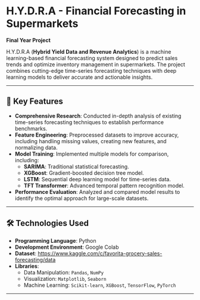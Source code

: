 # H.Y.D.R.A - Financial Forecasting in Supermarkets  
**Final Year Project**

H.Y.D.R.A (**Hybrid Yield Data and Revenue Analytics**) is a machine learning-based financial forecasting system designed to predict sales trends and optimize inventory management in supermarkets. The project combines cutting-edge time-series forecasting techniques with deep learning models to deliver accurate and actionable insights.

---

## 🔑 Key Features  
- **Comprehensive Research**: Conducted in-depth analysis of existing time-series forecasting techniques to establish performance benchmarks.
- **Feature Engineering**: Preprocessed datasets to improve accuracy, including handling missing values, creating new features, and normalizing data.
- **Model Training**: Implemented multiple models for comparison, including:
  - **SARIMA**: Traditional statistical forecasting.  
  - **XGBoost**: Gradient-boosted decision tree model.  
  - **LSTM**: Sequential deep learning model for time-series data.  
  - **TFT Transformer**: Advanced temporal pattern recognition model.  
- **Performance Evaluation**: Analyzed and compared model results to identify the optimal approach for large-scale datasets.

---

## 🛠️ Technologies Used  
- **Programming Language**: Python  
- **Development Environment**: Google Colab
- **Dataset**: https://www.kaggle.com/c/favorita-grocery-sales-forecasting/data
- **Libraries**:  
  - Data Manipulation: `Pandas`, `NumPy`  
  - Visualization: `Matplotlib`, `Seaborn`  
  - Machine Learning: `Scikit-learn`, `XGBoost`, `TensorFlow`, `PyTorch`

---

